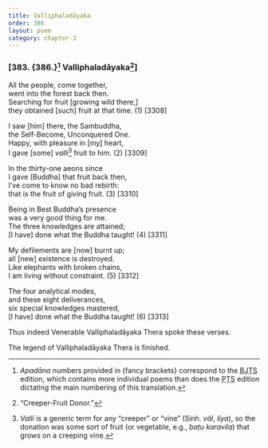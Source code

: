 ```yaml
---
title: Valliphaladāyaka
order: 386
layout: poem
category: chapter-3
---
```


### \[383. {386.}[^1] Valliphaladāyaka[^2]\]

All the people, come together,  
went into the forest back then.  
Searching for fruit \[growing wild there,\]  
they obtained \[such\] fruit at that time. (1) \[3308\]

I saw \[him\] there, the Sambuddha,  
the Self-Become, Unconquered One.  
Happy, with pleasure in \[my\] heart,  
I gave \[some\] *valli*[^3] fruit to him. (2) \[3309\]

In the thirty-one aeons since  
I gave \[Buddha\] that fruit back then,  
I’ve come to know no bad rebirth:  
that is the fruit of giving fruit. (3) \[3310\]

Being in Best Buddha’s presence  
was a very good thing for me.  
The three knowledges are attained;  
\[I have\] done what the Buddha taught! (4) \[3311\]

My defilements are \[now\] burnt up;  
all \[new\] existence is destroyed.  
Like elephants with broken chains,  
I am living without constraint. (5) \[3312\]

The four analytical modes,  
and these eight deliverances,  
six special knowledges mastered,  
\[I have\] done what the Buddha taught! (6) \[3313\]

Thus indeed Venerable Valliphaladāyaka Thera spoke these verses.

The legend of Valliphaladāyaka Thera is finished.

[^1]: *Apadāna* numbers provided in {fancy brackets} correspond to the <abbr title="Buddha Jayanthi Tripitaka Series">BJTS</abbr> edition, which contains more individual poems than does the <abbr title="Pali Text Society">PTS</abbr> edition dictating the main numbering of this translation.

[^2]: “Creeper-Fruit Donor.”

[^3]: *Valli* is a generic term for any “creeper” or “vine” (Sinh. *väl*, *liya*), so the donation was some sort of fruit (or vegetable, e.g., *baṭu karavila*) that grows on a creeping vine.
